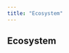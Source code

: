```yaml
---
title: "Ecosystem"
---
```


<!-- Page title -->
<column>

<block>

<hero-title>

## Ecosystem

</hero-title>

</block>

</column>

<!-- DApps -->
<column class="spacer-s">

<block>

<card-grid title="Secret Apps" header="DApps" collection="dApps" :isPaginated="false"></card-grid>

</block>

</column>


<!-- Contributors -->
<column class="spacer-s contributors-container">

<block>

<card-grid header="Contributors" title="Contributors" collection="contributors" :pageSize="15" :isPaginated="true"></card-grid>

</block>

</column>

<!-- Tools and Wallets -->
<column class="spacer-s tools-and-wallets-container">

<block>

<card-grid header="Tools & Wallets" title="Tools & Wallets" collection="toolsAndWallets" :pageSize="15" :isPaginated="false"></card-grid>

</block>

</column>


<!-- Exchanges -->
<column class="spacer-s">

<block>

<card-grid header="Exchanges" title="Exchanges" collection="exchanges" :pageSize="15" :isPaginatd="false"></card-grid>

</block>

</column>
